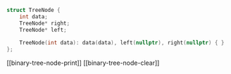 ```cpp
struct TreeNode {
	int data;
	TreeNode* right;
	TreeNode* left;
	
	TreeNode(int data): data(data), left(nullptr), right(nullptr) { }
};
```

[[binary-tree-node-print]] 
[[binary-tree-node-clear]] 
